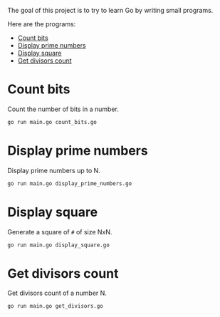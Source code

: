 The goal of this project is to try to learn Go by writing small programs.

Here are the programs:
* [Count bits](#count-bits)
* [Display prime numbers](#display-prime-numbers)
* [Display square](#display-square)
* [Get divisors count](#get-divisors-count)

# Count bits
Count the number of bits in a number.
```bash
go run main.go count_bits.go
```

# Display prime numbers
Display prime numbers up to N. 
```bash
go run main.go display_prime_numbers.go
```

# Display square 
Generate a square of `#` of size NxN.
```bash
go run main.go display_square.go
```

# Get divisors count
Get divisors count of a number N.
```bash
go run main.go get_divisors.go
```

